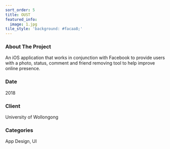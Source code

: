 ```yaml
---
sort_order: 5
title: OUST
featured_info:
  image: 1.jpg
tile_style: 'background: #facaa8;'
---
```


<h3>About The Project</h3> 

An iOS application that works in conjunction with Facebook to provide users with a photo, status, comment and friend removing tool to help improve online presence. 

<h3>Date</h3>
2018

<h3>Client</h3>
University of Wollongong

<h3>Categories</h3>
App Design, UI